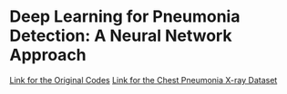 # Deep Learning for Pneumonia Detection: A Neural Network Approach

[Link for the Original Codes](https://www.kaggle.com/code/werooring/ch13-modeling)
[Link for the Chest Pneumonia X-ray Dataset](https://www.kaggle.com/paultimothymooney/chest-xray-pneumonia)